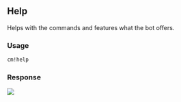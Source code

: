 ## Help

Helps with the commands and features what the bot offers.

### Usage
```md
cm!help
```

### Response
![](https://WeMakeDevs.github.io/classroom-monitor-bot/images/help.png)

